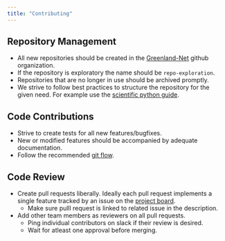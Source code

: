 ```yaml
---
title: "Contributing"
---
```


## Repository Management

* All new repositories should be created in the [Greenland-Net](https://github.com/QGreenland-Net) github organization. 
* If the repository is exploratory the name should be `repo-exploration`.
* Repositories that are no longer in use should be archived promptly.
* We strive to follow best practices to structure the repository for the given need. For example use the [scientific python guide](https://scientific-python.org/development/).

## Code Contributions

* Strive to create tests for all new features/bugfixes.
* New or modified features should be accompanied by adequate documentation.
* Follow the recommended [git flow](https://docs.github.com/en/get-started/using-github/github-flow#following-github-flow).

## Code Review

* Create pull requests liberally. Ideally each pull request implements a single feature tracked by an issue on the [project board](https://github.com/orgs/QGreenland-Net/projects/1/views/1).
    * Make sure pulll request is linked to related issue in the description. 
* Add other team members as reviewers on all pull requests. 
    * Ping individual contributors on slack if their review is desired. 
    * Wait for atleast one approval before merging. 
